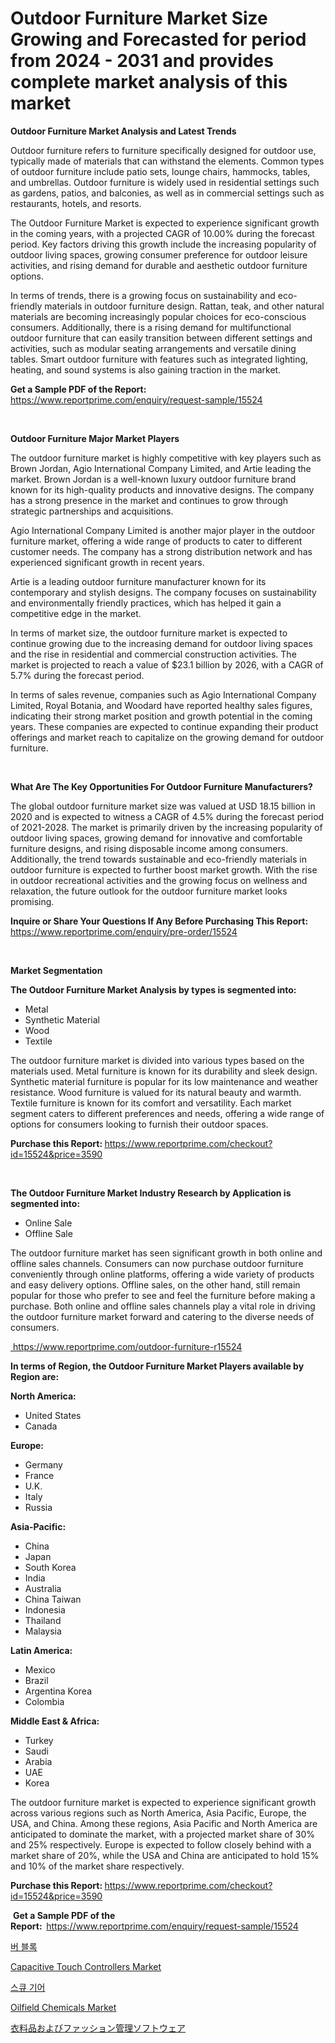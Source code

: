 <p><h1>Outdoor Furniture Market Size Growing and Forecasted for period from 2024 - 2031 and provides complete market analysis of this market</h1></p><p><strong>Outdoor Furniture Market Analysis and Latest Trends</strong></p>
<p><p>Outdoor furniture refers to furniture specifically designed for outdoor use, typically made of materials that can withstand the elements. Common types of outdoor furniture include patio sets, lounge chairs, hammocks, tables, and umbrellas. Outdoor furniture is widely used in residential settings such as gardens, patios, and balconies, as well as in commercial settings such as restaurants, hotels, and resorts.</p><p>The Outdoor Furniture Market is expected to experience significant growth in the coming years, with a projected CAGR of 10.00% during the forecast period. Key factors driving this growth include the increasing popularity of outdoor living spaces, growing consumer preference for outdoor leisure activities, and rising demand for durable and aesthetic outdoor furniture options.</p><p>In terms of trends, there is a growing focus on sustainability and eco-friendly materials in outdoor furniture design. Rattan, teak, and other natural materials are becoming increasingly popular choices for eco-conscious consumers. Additionally, there is a rising demand for multifunctional outdoor furniture that can easily transition between different settings and activities, such as modular seating arrangements and versatile dining tables. Smart outdoor furniture with features such as integrated lighting, heating, and sound systems is also gaining traction in the market.</p></p>
<p><strong>Get a Sample PDF of the Report:&nbsp;</strong> <a href="https://www.reportprime.com/enquiry/request-sample/15524">https://www.reportprime.com/enquiry/request-sample/15524</a></p>
<p>&nbsp;</p>
<p><strong>Outdoor Furniture Major Market Players</strong></p>
<p><p>The outdoor furniture market is highly competitive with key players such as Brown Jordan, Agio International Company Limited, and Artie leading the market. Brown Jordan is a well-known luxury outdoor furniture brand known for its high-quality products and innovative designs. The company has a strong presence in the market and continues to grow through strategic partnerships and acquisitions.</p><p>Agio International Company Limited is another major player in the outdoor furniture market, offering a wide range of products to cater to different customer needs. The company has a strong distribution network and has experienced significant growth in recent years.</p><p>Artie is a leading outdoor furniture manufacturer known for its contemporary and stylish designs. The company focuses on sustainability and environmentally friendly practices, which has helped it gain a competitive edge in the market.</p><p>In terms of market size, the outdoor furniture market is expected to continue growing due to the increasing demand for outdoor living spaces and the rise in residential and commercial construction activities. The market is projected to reach a value of $23.1 billion by 2026, with a CAGR of 5.7% during the forecast period.</p><p>In terms of sales revenue, companies such as Agio International Company Limited, Royal Botania, and Woodard have reported healthy sales figures, indicating their strong market position and growth potential in the coming years. These companies are expected to continue expanding their product offerings and market reach to capitalize on the growing demand for outdoor furniture.</p></p>
<p>&nbsp;</p>
<p><strong>What Are The Key Opportunities For Outdoor Furniture Manufacturers?</strong></p>
<p><p>The global outdoor furniture market size was valued at USD 18.15 billion in 2020 and is expected to witness a CAGR of 4.5% during the forecast period of 2021-2028. The market is primarily driven by the increasing popularity of outdoor living spaces, growing demand for innovative and comfortable furniture designs, and rising disposable income among consumers. Additionally, the trend towards sustainable and eco-friendly materials in outdoor furniture is expected to further boost market growth. With the rise in outdoor recreational activities and the growing focus on wellness and relaxation, the future outlook for the outdoor furniture market looks promising.</p></p>
<p><strong>Inquire or Share Your Questions If Any Before Purchasing This Report:</strong> <a href="https://www.reportprime.com/enquiry/pre-order/15524">https://www.reportprime.com/enquiry/pre-order/15524</a></p>
<p>&nbsp;</p>
<p><strong>Market Segmentation</strong></p>
<p><strong>The Outdoor Furniture Market Analysis by types is segmented into:</strong></p>
<p><ul><li>Metal</li><li>Synthetic Material</li><li>Wood</li><li>Textile</li></ul></p>
<p><p>The outdoor furniture market is divided into various types based on the materials used. Metal furniture is known for its durability and sleek design. Synthetic material furniture is popular for its low maintenance and weather resistance. Wood furniture is valued for its natural beauty and warmth. Textile furniture is known for its comfort and versatility. Each market segment caters to different preferences and needs, offering a wide range of options for consumers looking to furnish their outdoor spaces.</p></p>
<p><strong>Purchase this Report:&nbsp;</strong><a href="https://www.reportprime.com/checkout?id=15524&price=3590">https://www.reportprime.com/checkout?id=15524&price=3590</a></p>
<p>&nbsp;</p>
<p><strong>The Outdoor Furniture Market Industry Research by Application is segmented into:</strong></p>
<p><ul><li>Online Sale</li><li>Offline Sale</li></ul></p>
<p><p>The outdoor furniture market has seen significant growth in both online and offline sales channels. Consumers can now purchase outdoor furniture conveniently through online platforms, offering a wide variety of products and easy delivery options. Offline sales, on the other hand, still remain popular for those who prefer to see and feel the furniture before making a purchase. Both online and offline sales channels play a vital role in driving the outdoor furniture market forward and catering to the diverse needs of consumers.</p></p>
<p><a href="https://www.reportprime.com/outdoor-furniture-r15524">&nbsp;https://www.reportprime.com/outdoor-furniture-r15524</a></p>
<p><strong>In terms of Region, the Outdoor Furniture Market Players available by Region are:</strong></p>
<p>
    <p> <strong> North America: </strong>
        <ul>
            <li>United States</li>
            <li>Canada</li>
        </ul>
        </p> 
    <p> <strong> Europe: </strong>
        <ul>
            <li>Germany</li>
            <li>France</li>
            <li>U.K.</li>
            <li>Italy</li>
            <li>Russia</li>
        </ul>
        </p> 
    <p> <strong> Asia-Pacific: </strong>
        <ul>
            <li>China</li>
            <li>Japan</li>
            <li>South Korea</li>
            <li>India</li>
            <li>Australia</li>
            <li>China Taiwan</li>
            <li>Indonesia</li>
            <li>Thailand</li>
            <li>Malaysia</li>
        </ul>
        </p> 
    <p> <strong> Latin America: </strong>
        <ul>
            <li>Mexico</li>
            <li>Brazil</li>
            <li>Argentina Korea</li>
            <li>Colombia</li>
        </ul>
        </p> 
    <p> <strong> Middle East & Africa: </strong>
        <ul>
            <li>Turkey</li>
            <li>Saudi</li>
            <li>Arabia</li>
            <li>UAE</li>
            <li>Korea</li>
        </ul>
    </p>
    </p>
<p><p>The outdoor furniture market is expected to experience significant growth across various regions such as North America, Asia Pacific, Europe, the USA, and China. Among these regions, Asia Pacific and North America are anticipated to dominate the market, with a projected market share of 30% and 25% respectively. Europe is expected to follow closely behind with a market share of 20%, while the USA and China are anticipated to hold 15% and 10% of the market share respectively.</p></p>
<p><strong>Purchase this Report: </strong><a href="https://www.reportprime.com/checkout?id=15524&price=3590">https://www.reportprime.com/checkout?id=15524&price=3590</a></p>
<p>&nbsp;<strong>Get a Sample PDF of the Report:&nbsp;&nbsp;</strong><a href="https://www.reportprime.com/enquiry/request-sample/15524">https://www.reportprime.com/enquiry/request-sample/15524</a></p>
<p><strong></strong></p>
<p><p><a href="https://github.com/fernandotryO5lson96765/Market-Research-Report-List-1/blob/main/935401576197.md">버 블록</a></p><p><a href="https://www.linkedin.com/pulse/decoding-capacitive-touch-controllers-market-metrics-share-q5cce">Capacitive Touch Controllers Market</a></p><p><a href="https://github.com/JosefaRice/Market-Research-Report-List-1/blob/main/691854176198.md">스큐 기어</a></p><p><a href="https://github.com/Glendatilghmankmgz0rbhwpy/Market-Research-Report-List-2/blob/main/oilfield-chemicals-market.md">Oilfield Chemicals Market</a></p><p><a href="https://github.com/RudySimonis2023/Market-Research-Report-List-1/blob/main/311361381794.md">衣料品およびファッション管理ソフトウェア</a></p></p>